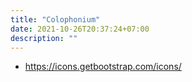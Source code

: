 ```yaml
---
title: "Colophonium"
date: 2021-10-26T20:37:24+07:00
description: ""
---
```


- https://icons.getbootstrap.com/icons/
